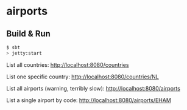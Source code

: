 # airports #

## Build & Run ##

```sh
$ sbt
> jetty:start
```

List all countries:
[http://localhost:8080/countries](http://localhost:8080/countries)

List one specific country:
[http://localhost:8080/countries/NL](http://localhost:8080/countries/NL)

List all airports (warning, terribly slow):
[http://localhost:8080/airports](http://localhost:8080/airports)

List a single airport by code:
[http://localhost:8080/airports/EHAM](http://localhost:8080/airports/EHAM)
